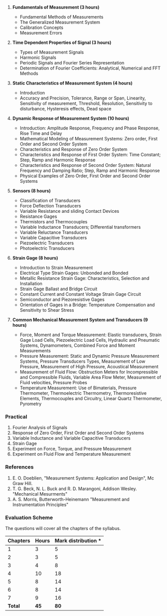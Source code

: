 1. **Fundamentals of Measurement (3 hours)**
   - Fundamental Methods of Measurements 
   - The Generalized Measurement System
   - Calibration Concepts 
   - Measurement Errors

2. **Time Dependent Properties of Signal (3 hours)**
   - Types of Measurement Signals 
   - Harmonic Signals 
   - Periodic Signals and Fourier Series Representation 
   - Determination of Fourier Coefficients: Analytical, Numerical and FFT Methods

3. **Static Characteristics of Measurement System (4 hours)**
   - Introduction
   - Accuracy and Precision, Tolerance, Range or Span, Linearity, Sensitivity of measurement, Threshold, Resolution, Sensitivity to disturbance, Hysteresis effects, Dead space

4. **Dynamic Response of Measurement System (10 hours)**
   - Introduction: Amplitude Response, Frequency and Phase Response, Rise Time and Delay
   - Mathematical Modeling of Measurement Systems: Zero order, First Order and Second Order System
   - Characteristics and Response of Zero Order System
   - Characteristics and Response of First Order System: Time Constant; Step, Ramp and Harmonic Response
   - Characteristics and Response of Second Order System: Natural Frequency and Damping Ratio; Step, Ramp and Harmonic Response
   - Physical Examples of Zero Order, First Order and Second Order Systems

5. **Sensors (8 hours)**
   - Classification of Transducers
   - Force Deflection Transducers
   - Variable Resistance and sliding Contact Devices 
   - Resistance Gages
   - Thermistors and Thermocouples
   - Variable Inductance Transducers; Differential transformers
   - Variable Reluctance Transducers
   - Variable Capacitive Transducers
   - Piezoelectric Transducers
   - Photoelectric Transducers

6. **Strain Gage (8 hours)**
   - Introduction to Strain Measurement
   - Electrical Type Strain Gages: Unbonded and Bonded 
   - Metallic Resistance Strain Gage: Characteristics, Selection and Installation
   - Strain Gage Ballast and Bridge Circuit
   - Constant Current and Constant Voltage Strain Gage Circuit
   - Semiconductor and Piezoresistive Gages 
   - Orientation of Gages in a Bridge: Temperature Compensation and Sensitivity to Shear Stress

7. **Common Mechanical Measurement System and Transducers (9 hours)**
   - Force, Moment and Torque Measurement: Elastic transducers, Strain Gage Load Cells, Piezoelectric Load Cells, Hydraulic and Pneumatic Systems, Dynamometers, Combined Force and Moment Measurements 
   - Pressure Measurement: Static and Dynamic Pressure Measurement Systems, Pressure Transducers Types, Measurement of Low Pressure, Measurement of High Pressure, Acoustical Measurement
   - Measurement of Fluid Flow: Obstruction Meters for Incompressible and Compressible Fluids, Variable Area Flow Meter, Measurement of Fluid velocities, Pressure Probes
   - Temperature Measurement: Use of Bimaterials, Pressure Thermometer, Thermoelectric Thermometry, Thermoresistive Elements, Thermocouples and Circuitry, Linear Quartz Thermometer, Pyrometry

### Practical

1. Fourier Analysis of Signals
2. Response of Zero Order, First Order and Second Order Systems
3. Variable Inductance and Variable Capacitive Transducers 
4. Strain Gage
5. Experiment on Force, Torque, and Pressure Measurement
6. Experiment on Fluid Flow and Temperature Measurement

### References

1. E. O. Doeblien, "Measurement Systems: Application and Design", Mc Graw Hill.
2. T. G. Beck, N. L. Buck and R. D. Marangoni, Addison Wesley. "Mechanical Mesurments"
3. A. S. Morris, Butterworth-Heinemann "Measurement and Instrumentation Principles"

### Evaluation Scheme

The questions will cover all the chapters of the syllabus. 

| Chapters  | Hours  | Mark distribution * |
| --------- | ------ | ------------------- |
| 1         | 3      | 5                   |
| 2         | 3      | 5                   |
| 3         | 4      | 8                   |
| 4         | 10     | 18                  |
| 5         | 8      | 14                  |
| 6         | 8      | 14                  |
| 7         | 9      | 16                  |
| **Total** | **45** | **80**              |


